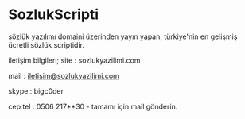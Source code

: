 # SozlukScripti

sözlük yazılımı domaini üzerinden yayın yapan, türkiye'nin en gelişmiş ücretli sözlük scriptidir.

iletişim bilgileri;
site : sozlukyazilimi.com

mail : iletisim@sozlukyazilimi.com

skype : bigc0der

cep tel : 0506 217**30 - tamamı için mail gönderin.

